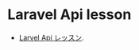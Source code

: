 # Laravel Api lesson

- [Larvel Api レッスン](https://qiita.com/sayama0402/items/0188c740360479db3f98).
